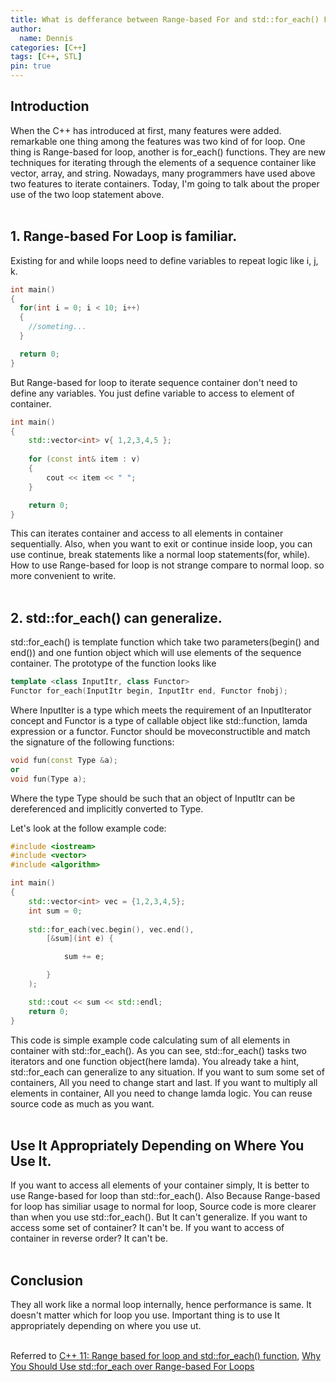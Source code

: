 ```yaml
---
title: What is defferance between Range-based For and std::for_each() Function
author:
  name: Dennis
categories: [C++]
tags: [C++, STL]
pin: true
---
```


## Introduction
When the C++ has introduced at first, many features were added. 
remarkable one thing among the features was two kind of for loop.
One thing is Range-based for loop, another is for_each() functions.
They are new techniques for iterating through the elements of a sequence container like vector, array, and string.
Nowadays, many programmers have used above two features to iterate containers. 
Today, I'm going to talk about the proper use of the two loop statement above.
<br><br>

## 1. Range-based For Loop is familiar.
Existing for and while loops need to define variables to repeat logic like i, j, k.

```cpp
int main()
{
  for(int i = 0; i < 10; i++)
  {
    //someting...
  }

  return 0;
}
```
But Range-based for loop to iterate sequence container don't need to define any variables.
You just define variable to access to element of container.

```cpp
int main() 
{
    std::vector<int> v{ 1,2,3,4,5 };
  
    for (const int& item : v)
    {
        cout << item << " ";
    }

    return 0;
}
```
This can iterates container and access to all elements in container sequentially.
Also, when you want to exit or continue inside loop, you can use continue, break statements like a normal loop statements(for, while).
How to use Range-based for loop is not strange compare to normal loop. so more convenient to write.
<br><br>

## 2. std::for_each() can generalize.
std::for_each() is template function which take two parameters(begin() and end()) and 
one funtion object which will use elements of the sequence container.
The prototype of the function looks like

```cpp
template <class InputItr, class Functor>
Functor for_each(InputItr begin, InputItr end, Functor fnobj);
```
Where InputIter is a type which meets the requirement of an InputIterator concept and Functor is a type of callable object like std::function, lamda expression or a functor. Functor should be moveconstructible and match the signature of the following functions:

```cpp
void fun(const Type &a); 
or
void fun(Type a); 
```
Where the type Type should be such that an object of InputItr can be dereferenced and implicitly converted to Type.

Let's look at the follow example code:

```cpp
#include <iostream>
#include <vector>
#include <algorithm>

int main()
{
	std::vector<int> vec = {1,2,3,4,5};
	int sum = 0;
	
	std::for_each(vec.begin(), vec.end(),
		[&sum](int e) {

			sum += e;

		}
	);

	std::cout << sum << std::endl;
	return 0;
}
```
This code is simple example code calculating sum of all elements in container with std::for_each().
As you can see, std::for_each() tasks two iterators and one function object(here lamda).
You already take a hint, std::for_each can generalize to any situation.
If you want to sum some set of containers, All you need to change start and last. 
If you want to multiply all elements in container, All you need to change lamda logic. 
You can reuse source code as much as you want.
<br><br>

## Use It Appropriately Depending on Where You Use It.
If you want to access all elements of your container simply, It is better to use Range-based for loop than std::for_each().
Also Because Range-based for loop has similiar usage to normal for loop, Source code is more clearer than when you use std::for_each().
But It can't generalize. If you want to access some set of container? It can't be.
If you want to access of container in reverse order? It can't be.
<br><br>

## Conclusion
They all work like a normal loop internally, hence performance is same.
It doesn't matter which for loop you use. Important thing is to use It appropriately depending on where you use ut.
<br><br>

Referred to [C++ 11: Range based for loop and std::for_each() function](https://www.go4expert.com/articles/cpp-11-range-based-loop-stdforeach-t34604/),
[Why You Should Use std::for_each over Range-based For Loops](https://www.fluentcpp.com/2019/02/07/why-you-should-use-stdfor_each-over-range-based-for-loops/)